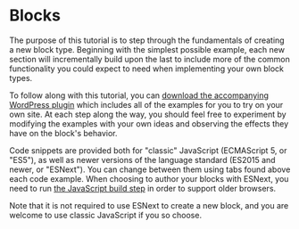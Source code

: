 # Blocks

The purpose of this tutorial is to step through the fundamentals of creating a new block type. Beginning with the simplest possible example, each new section will incrementally build upon the last to include more of the common functionality you could expect to need when implementing your own block types.

To follow along with this tutorial, you can [download the accompanying WordPress plugin](https://github.com/WordPress/gutenberg-examples) which includes all of the examples for you to try on your own site. At each step along the way, you should feel free to experiment by modifying the examples with your own ideas and observing the effects they have on the block's behavior.

Code snippets are provided both for "classic" JavaScript (ECMAScript 5, or "ES5"), as well as newer versions of the language standard (ES2015 and newer, or "ESNext"). You can change between them using tabs found above each code example. When choosing to author your blocks with ESNext, you need to run [the JavaScript build step](/docs/designers-developers/developers/tutorials/javascript/js-build-setup/) in order to support older browsers.

Note that it is not required to use ESNext to create a new block, and you are welcome to use classic JavaScript if you so choose.
